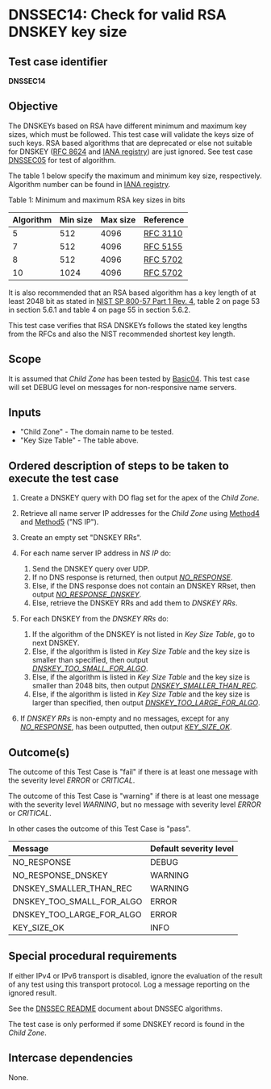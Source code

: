 # DNSSEC14: Check for valid RSA DNSKEY key size

## Test case identifier
**DNSSEC14**

## Objective

The DNSKEYs based on RSA have different minimum and maximum key sizes,
which must be followed. This test case will validate the keys size of 
such keys. RSA based algorithms that are deprecated or else not suitable 
for DNSKEY ([RFC 8624] and [IANA registry]) are just ignored. See test 
case [DNSSEC05] for test of algorithm.

The table 1 below specify the maximum and minimum key size, 
respectively. Algorithm number can be found in [IANA registry].

Table 1: Minimum and maximum RSA key sizes in bits

Algorithm | Min size  | Max size | Reference
:---------|:----------|:---------|:----------------
5         | 512       | 4096     | [RFC 3110]
7         | 512       | 4096     | [RFC 5155]
8         | 512       | 4096     | [RFC 5702]
10        | 1024      | 4096     | [RFC 5702]

It is also recommended that an RSA based algorithm has a key length 
of at least 2048 bit as stated in [NIST SP 800-57 Part 1 Rev. 4],
table 2 on page 53 in section 5.6.1 and table 4 on page 55 in 
section 5.6.2.

This test case verifies that RSA DNSKEYs follows the stated key lengths
from the RFCs and also the NIST recommended shortest key length.

## Scope

It is assumed that *Child Zone* has been tested by [Basic04]. This test
case will set DEBUG level on messages for non-responsive name servers.

## Inputs

* "Child Zone" - The domain name to be tested. 
* "Key Size Table" - The table above. 

## Ordered description of steps to be taken to execute the test case

1. Create a DNSKEY query with DO flag set for the apex of the
   *Child Zone*.

2. Retrieve all name server IP addresses for the
   *Child Zone* using [Method4] and [Method5] ("NS IP").

3. Create an empty set "DNSKEY RRs".

4. For each name server IP address in *NS IP* do:

   1. Send the DNSKEY query over UDP.
   2. If no DNS response is returned, then output *[NO_RESPONSE]*.
   3. Else, if the DNS response does not contain an DNSKEY RRset,
      then output *[NO_RESPONSE_DNSKEY]*.
   4. Else, retrieve the DNSKEY RRs and add them to *DNSKEY RRs*.

5. For each DNSKEY from the *DNSKEY RRs* do:
   1. If the algorithm of the DNSKEY is not listed in *Key Size 
      Table*, go to next DNSKEY.
   2. Else, if the algorithm is listed in *Key Size Table* and the
      key size is smaller than specified, then output 
      *[DNSKEY_TOO_SMALL_FOR_ALGO]*.
   3. Else, if the algorithm is listed in *Key Size Table* and the
      key size is smaller than 2048 bits, then output
      *[DNSKEY_SMALLER_THAN_REC]*.
   3. Else, if the algorithm is listed in *Key Size Table* and the
      key size is larger than specified, then output 
      *[DNSKEY_TOO_LARGE_FOR_ALGO]*.

6. If *DNSKEY RRs* is non-empty and no messages, except for any
   *[NO_RESPONSE]*, has been outputted, then output 
   *[KEY_SIZE_OK]*.      


## Outcome(s)

The outcome of this Test Case is "fail" if there is at least one message
with the severity level *ERROR* or *CRITICAL*.

The outcome of this Test Case is "warning" if there is at least one message
with the severity level *WARNING*, but no message with severity level
*ERROR* or *CRITICAL*.

In other cases the outcome of this Test Case is "pass".

Message                       | Default severity level
:-----------------------------|:-----------------------------------
NO_RESPONSE                   | DEBUG
NO_RESPONSE_DNSKEY            | WARNING
DNSKEY_SMALLER_THAN_REC       | WARNING
DNSKEY_TOO_SMALL_FOR_ALGO     | ERROR
DNSKEY_TOO_LARGE_FOR_ALGO     | ERROR
KEY_SIZE_OK                   | INFO


## Special procedural requirements

If either IPv4 or IPv6 transport is disabled, ignore the evaluation of the
result of any test using this transport protocol. Log a message reporting
on the ignored result.

See the [DNSSEC README] document about DNSSEC algorithms.

The test case is only performed if some DNSKEY record is found in the
*Child Zone*.


## Intercase dependencies

None.

[Basic04]:                                               ../Basic-TP/basic04.md
[DNSKEY_SMALLER_THAN_REC]:                               #outcomes
[DNSKEY_TOO_LARGE_FOR_ALGO]:                             #outcomes
[DNSKEY_TOO_SMALL_FOR_ALGO]:                             #outcomes
[DNSSEC README]:                                         ./README.md
[DNSSEC05]:                                              ./dnssec05.md
[IANA registry]:                                         https://www.iana.org/assignments/dns-sec-alg-numbers/dns-sec-alg-numbers.xml
[KEY_SIZE_OK]:                                           #outcomes
[Method4]:                                               ../Methods.md#method-4-obtain-glue-address-records-from-parent
[Method5]:                                               ../Methods.md#method-5-obtain-the-name-server-address-records-from-child
[NIST SP 800-57 Part 1 Rev. 4]:                          https://csrc.nist.gov/publications/detail/sp/800-57-part-1/rev-4/final
[NO_RESPONSE]:                                           #outcomes
[NO_RESPONSE_DNSKEY]:                                    #outcomes
[RFC 3110]:                                              https://tools.ietf.org/html/rfc3110
[RFC 5155]:                                              https://tools.ietf.org/html/rfc5155
[RFC 5702]:                                              https://tools.ietf.org/html/rfc5702#section-2
[RFC 8624]:                                              https://www.rfc-editor.org/rfc/rfc8624.html#section-3.1
[Recommendation for key Management, part 1, revision 4]: https://nvlpubs.nist.gov/nistpubs/SpecialPublications/NIST.SP.800-57pt1r4.pdf


